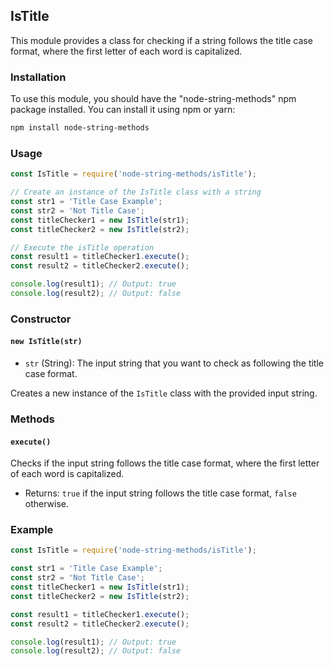 ## IsTitle

This module provides a class for checking if a string follows the title case format, where the first letter of each word is capitalized.

### Installation

To use this module, you should have the "node-string-methods" npm package installed. You can install it using npm or yarn:

```bash
npm install node-string-methods
```

### Usage

```javascript
const IsTitle = require('node-string-methods/isTitle');

// Create an instance of the IsTitle class with a string
const str1 = 'Title Case Example';
const str2 = 'Not Title Case';
const titleChecker1 = new IsTitle(str1);
const titleChecker2 = new IsTitle(str2);

// Execute the isTitle operation
const result1 = titleChecker1.execute();
const result2 = titleChecker2.execute();

console.log(result1); // Output: true
console.log(result2); // Output: false
```

### Constructor

#### `new IsTitle(str)`

- `str` (String): The input string that you want to check as following the title case format.

Creates a new instance of the `IsTitle` class with the provided input string.

### Methods

#### `execute()`

Checks if the input string follows the title case format, where the first letter of each word is capitalized.

- Returns: `true` if the input string follows the title case format, `false` otherwise.

### Example

```javascript
const IsTitle = require('node-string-methods/isTitle');

const str1 = 'Title Case Example';
const str2 = 'Not Title Case';
const titleChecker1 = new IsTitle(str1);
const titleChecker2 = new IsTitle(str2);

const result1 = titleChecker1.execute();
const result2 = titleChecker2.execute();

console.log(result1); // Output: true
console.log(result2); // Output: false
```

